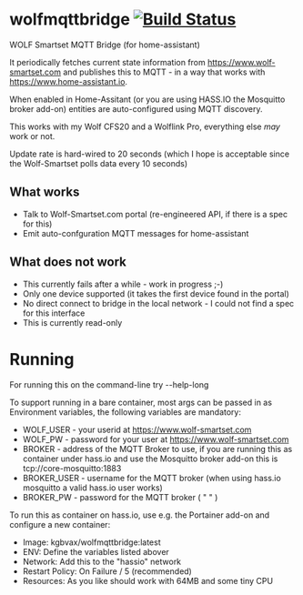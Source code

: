 # wolfmqttbridge [![Build Status](https://travis-ci.org/kgbvax/wolfmqttbridge.svg?branch=master)](https://travis-ci.org/kgbvax/wolfmqttbridge)

WOLF Smartset MQTT Bridge (for home-assistant)

It periodically fetches current state information 
from https://www.wolf-smartset.com and publishes this to MQTT - in a way that works with https://www.home-assistant.io.

When enabled in Home-Assitant (or you are using HASS.IO the Mosquitto broker add-on) entities are auto-configured using MQTT discovery.

This works with my Wolf CFS20 and a Wolflink Pro, everything else _may_ work or not.

Update rate is hard-wired to 20 seconds (which I hope is acceptable since the Wolf-Smartset polls data every 10 seconds)
## What works
* Talk to Wolf-Smartset.com portal (re-engineered API, if there is a spec for this)
* Emit auto-confguration MQTT messages for home-assistant

## What does not work
* This currently fails after a while - work in progress ;-)
* Only one device supported (it takes the first device found in the portal)
* No direct connect to bridge in the local network - I could not find a spec for this interface
* This is currently read-only

# Running
For running this on the command-line try --help-long

To support running in a bare container, most args can be passed in as Environment variables, the following variables are mandatory:

* WOLF_USER  - your userid at  https://www.wolf-smartset.com
* WOLF_PW - password for your user at https://www.wolf-smartset.com
* BROKER - address of the MQTT Broker to use, if you are running this as container under hass.io and use the Mosquitto broker add-on this is tcp://core-mosquitto:1883 
* BROKER_USER - username for the MQTT broker (when using hass.io mosquitto a valid hass.io user works)
* BROKER_PW - password for the MQTT broker ( " " )

 
To run this as container on hass.io, use e.g. the Portainer add-on and configure a new container:
* Image: kgbvax/wolfmqttbridge:latest
* ENV: Define the variables listed abover
* Network: Add this to the "hassio" network
* Restart Policy: On Failure / 5 (recommended)
* Resources: As you like should work with 64MB and some tiny CPU
